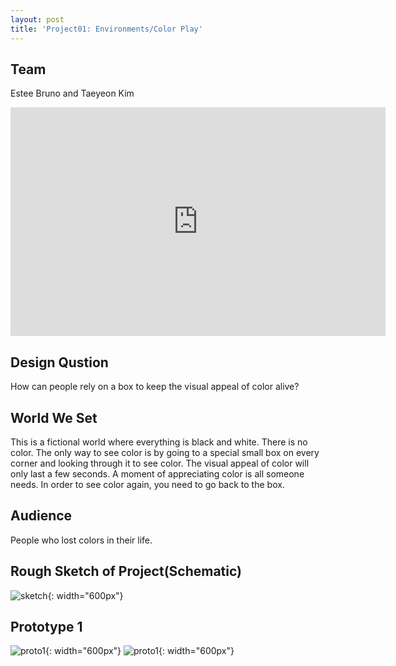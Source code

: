 ```yaml
---
layout: post
title: 'Project01: Environments/Color Play'
---
```

## Team
Estee Bruno and Taeyeon Kim

<iframe src="https://docs.google.com/presentation/d/1WJQBivsv12_DmmSXA3skMtxw8qeuaQpVZD9qnU19oy8/embed?start=false&loop=false&delayms=3000" frameborder="0" width="600" height="366" allowfullscreen="true" mozallowfullscreen="true" webkitallowfullscreen="true"></iframe>

## Design Qustion
How can people rely on a box to keep the visual appeal of color alive?

## World We Set
This is a fictional world where everything is black and white. There is no color.
The only way to see color is by going to a special small box on every corner and looking through it to see color.
The visual appeal of color will only last a few seconds. A moment of appreciating color is all someone needs. In order to see color again, you need to go back to the box.

## Audience
People who lost colors in their life.

## Rough Sketch of Project(Schematic)
![sketch](/sp17-ms2/assets/img/project01/sketch.jpg){: width="600px"}

## Prototype 1
![proto1](/sp17-ms2/assets/img/project01/proto01_1.jpg){: width="600px"}
![proto1](/sp17-ms2/assets/img/project01/proto01_2.jpg){: width="600px"}